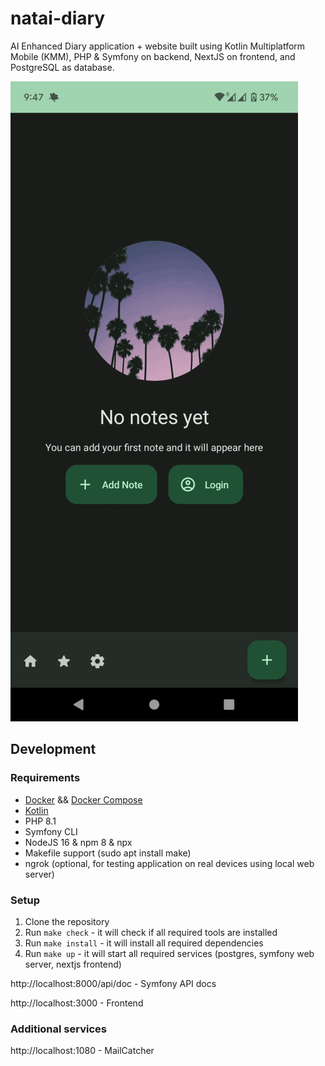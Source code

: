 # natai-diary

AI Enhanced Diary application + website built using Kotlin Multiplatform Mobile (KMM), PHP & Symfony on backend, NextJS
on frontend, and PostgreSQL as database.

![](android-app-example.gif)

## Development

### Requirements

- [Docker](https://www.docker.com/) && [Docker Compose](https://docs.docker.com/compose/)
- [Kotlin](https://kotlinlang.org/)
- PHP 8.1
- Symfony CLI
- NodeJS 16 & npm 8 & npx
- Makefile support (sudo apt install make)
- ngrok (optional, for testing application on real devices using local web server)

### Setup

1. Clone the repository
2. Run `make check` - it will check if all required tools are installed
3. Run `make install` - it will install all required dependencies
4. Run `make up` - it will start all required services (postgres, symfony web server, nextjs frontend)

http://localhost:8000/api/doc - Symfony API docs

http://localhost:3000 - Frontend

### Additional services

http://localhost:1080 - MailCatcher
